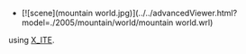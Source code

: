 * [![scene](mountain world.jpg)](../../advancedViewer.html?model=./2005/mountain/world/mountain world.wrl)

using [X_ITE](http://create3000.de/x_ite).

